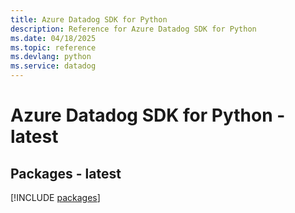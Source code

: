 ```yaml
---
title: Azure Datadog SDK for Python
description: Reference for Azure Datadog SDK for Python
ms.date: 04/18/2025
ms.topic: reference
ms.devlang: python
ms.service: datadog
---
```

# Azure Datadog SDK for Python - latest
## Packages - latest
[!INCLUDE [packages](datadog-index.md)]